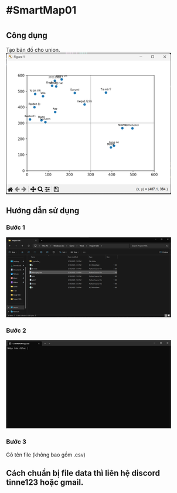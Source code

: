 <h1>#SmartMap01<h1>
<h2>Công dụng</h1>
Tạo bản đồ cho union.
<img src="Screenshot_3.png" width="450">
<h2>Hướng dẫn sử dụng</h2>
<h3>Bước 1</h3>
<img src="Screenshot_1.png"  width="450">
<h3>Bước 2</h3>
<img src="Screenshot_2.png"  width="450">
<h3>Bước 3</h3>
Gõ tên file (không bao gồm .csv)
<h2>Cách chuẩn bị file data thì liên hệ discord tinne123 hoặc gmail.</h2>
